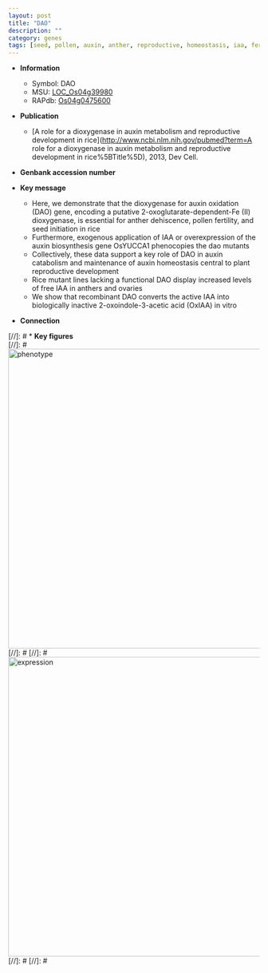 ```yaml
---
layout: post
title: "DAO"
description: ""
category: genes
tags: [seed, pollen, auxin, anther, reproductive, homeostasis, iaa, fertility]
---
```


* **Information**  
    + Symbol: DAO  
    + MSU: [LOC_Os04g39980](http://rice.plantbiology.msu.edu/cgi-bin/ORF_infopage.cgi?orf=LOC_Os04g39980)  
    + RAPdb: [Os04g0475600](http://rapdb.dna.affrc.go.jp/viewer/gbrowse_details/irgsp1?name=Os04g0475600)  

* **Publication**  
    + [A role for a dioxygenase in auxin metabolism and reproductive development in rice](http://www.ncbi.nlm.nih.gov/pubmed?term=A role for a dioxygenase in auxin metabolism and reproductive development in rice%5BTitle%5D), 2013, Dev Cell.

* **Genbank accession number**  

* **Key message**  
    + Here, we demonstrate that the dioxygenase for auxin oxidation (DAO) gene, encoding a putative 2-oxoglutarate-dependent-Fe (II) dioxygenase, is essential for anther dehiscence, pollen fertility, and seed initiation in rice
    + Furthermore, exogenous application of IAA or overexpression of the auxin biosynthesis gene OsYUCCA1 phenocopies the dao mutants
    + Collectively, these data support a key role of DAO in auxin catabolism and maintenance of auxin homeostasis central to plant reproductive development
    + Rice mutant lines lacking a functional DAO display increased levels of free IAA in anthers and ovaries
    + We show that recombinant DAO converts the active IAA into biologically inactive 2-oxoindole-3-acetic acid (OxIAA) in vitro

* **Connection**  

[//]: # * **Key figures**  
[//]: # <img src="http://funRiceGenes.github.io/images/DAO.pheno.png" alt="phenotype"  style="width: 600px;"/>
[//]: # 
[//]: # <img src="http://funRiceGenes.github.io/images/DAO.exp.png" alt="expression"  style="width: 600px;"/>
[//]: # 
[//]: # 
